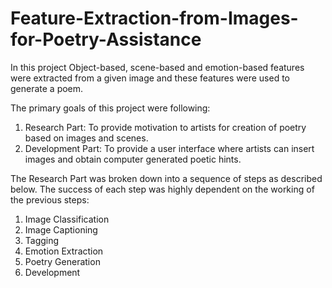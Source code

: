 # Feature-Extraction-from-Images-for-Poetry-Assistance

In this project Object-based, scene-based and emotion-based features were extracted from a given image and
these features were used to generate a poem.




The primary goals of this project were following:
1. Research Part: To provide motivation to artists for creation of poetry based on images
and scenes.
2. Development Part: To provide a user interface where artists can insert images and
obtain computer generated poetic hints.



The Research Part was broken down into a sequence of steps as described below. The success
of each step was highly dependent on the working of the previous steps:
1. Image Classification
2. Image Captioning
3. Tagging
4. Emotion Extraction
5. Poetry Generation
6. Development


